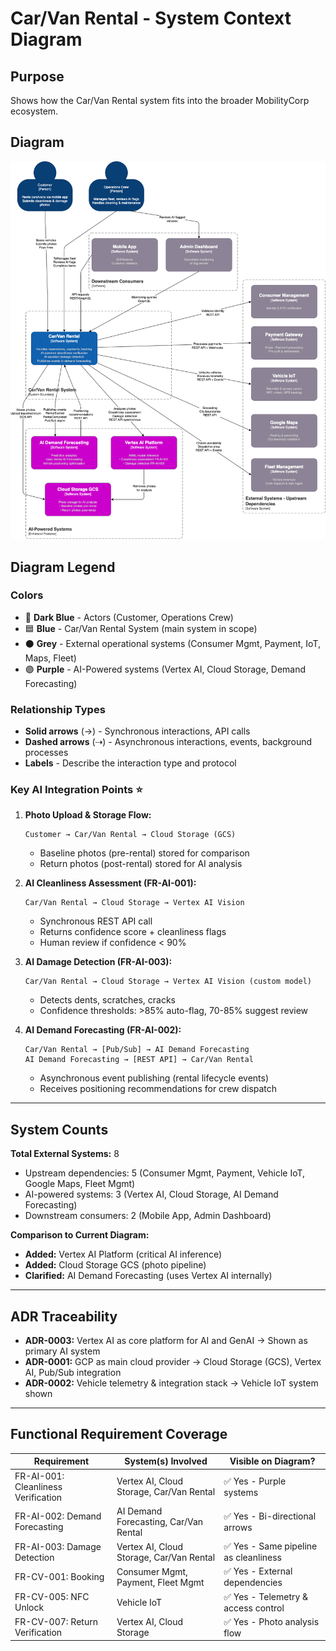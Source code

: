 # Car/Van Rental - System Context Diagram

## Purpose
Shows how the Car/Van Rental system fits into the broader MobilityCorp ecosystem.

## Diagram
![System context](diagrams/system_context.png)

## Diagram Legend

### Colors
- 🔵 **Dark Blue** - Actors (Customer, Operations Crew)
- 🟦 **Blue** - Car/Van Rental System (main system in scope)
- ⚫ **Grey** - External operational systems (Consumer Mgmt, Payment, IoT, Maps, Fleet)
- 🟣 **Purple** - AI-Powered systems (Vertex AI, Cloud Storage, Demand Forecasting)

### Relationship Types
- **Solid arrows** (→) - Synchronous interactions, API calls
- **Dashed arrows** (⇢) - Asynchronous interactions, events, background processes
- **Labels** - Describe the interaction type and protocol

### Key AI Integration Points ⭐

1. **Photo Upload & Storage Flow:**
   ```
   Customer → Car/Van Rental → Cloud Storage (GCS)
   ```
   - Baseline photos (pre-rental) stored for comparison
   - Return photos (post-rental) stored for AI analysis

2. **AI Cleanliness Assessment (FR-AI-001):**
   ```
   Car/Van Rental → Cloud Storage → Vertex AI Vision
   ```
   - Synchronous REST API call
   - Returns confidence score + cleanliness flags
   - Human review if confidence < 90%

3. **AI Damage Detection (FR-AI-003):**
   ```
   Car/Van Rental → Cloud Storage → Vertex AI Vision (custom model)
   ```
   - Detects dents, scratches, cracks
   - Confidence thresholds: >85% auto-flag, 70-85% suggest review

4. **AI Demand Forecasting (FR-AI-002):**
   ```
   Car/Van Rental → [Pub/Sub] → AI Demand Forecasting
   AI Demand Forecasting → [REST API] → Car/Van Rental
   ```
   - Asynchronous event publishing (rental lifecycle events)
   - Receives positioning recommendations for crew dispatch

---

## System Counts

**Total External Systems:** 8
- Upstream dependencies: 5 (Consumer Mgmt, Payment, Vehicle IoT, Google Maps, Fleet Mgmt)
- AI-powered systems: 3 (Vertex AI, Cloud Storage, AI Demand Forecasting)
- Downstream consumers: 2 (Mobile App, Admin Dashboard)

**Comparison to Current Diagram:**
- **Added:** Vertex AI Platform (critical AI inference)
- **Added:** Cloud Storage GCS (photo pipeline)
- **Clarified:** AI Demand Forecasting (uses Vertex AI internally)

---

## ADR Traceability

- **ADR-0003:** Vertex AI as core platform for AI and GenAI → Shown as primary AI system
- **ADR-0001:** GCP as main cloud provider → Cloud Storage (GCS), Vertex AI, Pub/Sub integration
- **ADR-0002:** Vehicle telemetry & integration stack → Vehicle IoT system shown

---

## Functional Requirement Coverage

| Requirement | System(s) Involved | Visible on Diagram? |
|-------------|-------------------|---------------------|
| FR-AI-001: Cleanliness Verification | Vertex AI, Cloud Storage, Car/Van Rental | ✅ Yes - Purple systems |
| FR-AI-002: Demand Forecasting | AI Demand Forecasting, Car/Van Rental | ✅ Yes - Bi-directional arrows |
| FR-AI-003: Damage Detection | Vertex AI, Cloud Storage, Car/Van Rental | ✅ Yes - Same pipeline as cleanliness |
| FR-CV-001: Booking | Consumer Mgmt, Payment, Fleet Mgmt | ✅ Yes - External dependencies |
| FR-CV-005: NFC Unlock | Vehicle IoT | ✅ Yes - Telemetry & access control |
| FR-CV-007: Return Verification | Vertex AI, Cloud Storage | ✅ Yes - Photo analysis flow |


